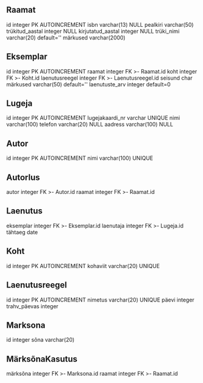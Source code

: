 Raamat
-
id integer PK AUTOINCREMENT
isbn varchar(13) NULL
pealkiri varchar(50)
trükitud_aastal integer NULL
kirjutatud_aastal integer NULL
trüki_nimi varchar(20) default=''
märkused varchar(2000)


Eksemplar
-
id integer PK AUTOINCREMENT
raamat integer FK >- Raamat.id
koht integer FK >- Koht.id
laenutusreegel integer FK >- Laenutusreegel.id
seisund char
märkused varchar(50) default=''
laenutuste_arv integer default=0

Lugeja
-
id integer PK AUTOINCREMENT
lugejakaardi_nr varchar UNIQUE
nimi varchar(100)
telefon varchar(20) NULL
aadress varchar(100) NULL

Autor
-
id integer PK AUTOINCREMENT
nimi varchar(100) UNIQUE

Autorlus
-
autor integer FK >- Autor.id
raamat integer FK >- Raamat.id

Laenutus
-
eksemplar integer FK >- Eksemplar.id
laenutaja integer FK >- Lugeja.id
tähtaeg date

Koht
-
id integer PK AUTOINCREMENT
kohaviit varchar(20) UNIQUE

Laenutusreegel
-
id integer PK AUTOINCREMENT
nimetus varchar(20) UNIQUE
päevi integer
trahv_päevas integer

Marksona
-
id integer
sõna varchar(20)

MärksõnaKasutus
-
märksõna integer FK >- Marksona.id
raamat integer FK >- Raamat.id
